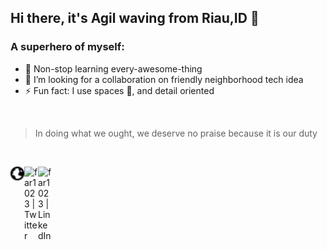 ## Hi there, it's Agil waving from Riau,ID 👋

### A superhero of myself:
<!-- - 🔭 Currently working for [Diskominfo Kab.Siak][infokom] as Web Developer -->
- 🌱 Non-stop learning every-awesome-thing
- 👯 I’m looking for a collaboration on friendly neighborhood tech idea
- ⚡ Fun fact: I use spaces :slightly_smiling_face:, and detail oriented
<!-- - 🤔 -->
<!-- - 💬 -->
<!-- - 📫 -->
<!-- - 😄 -->
<br />

> In doing what we ought, we deserve no praise because it is our duty

<br />

<!-- <img align="left" alt="far1023's Github Stats" src="https://github-readme-stats.vercel.app/api?username=far1023&show_icons=true&hide_border=true" /> -->

[<img align="left" alt="profile.io" width="22px" src="https://raw.githubusercontent.com/iconic/open-iconic/master/svg/globe.svg" />][profile]
[<img align="left" alt="far1023 | Twitter" width="22px" src="https://cdn.jsdelivr.net/npm/simple-icons@5.14.0/icons/twitter.svg" />][twitter]
[<img align="left" alt="far1023 | LinkedIn" width="22px" src="https://cdn.jsdelivr.net/npm/simple-icons@5.14.0/icons/linkedin.svg" />][linkedin]

[infokom]: https://tik.siakkab.go.id/staffs/fuadagil
[profile]: https://far1023.github.io
[twitter]: https://twitter.com/fuadagil
[linkedin]: https://linkedin.com/in/fuadagilr

